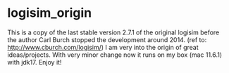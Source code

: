 # logisim_origin

This is a copy of the last stable version 2.7.1 of the original logisim before the author Carl Burch stopped the development around 2014. (ref to: http://www.cburch.com/logisim/)
I am very into the origin of great ideas/projects. With very minor change now it runs on my box (mac 11.6.1) with jdk17. Enjoy it!
